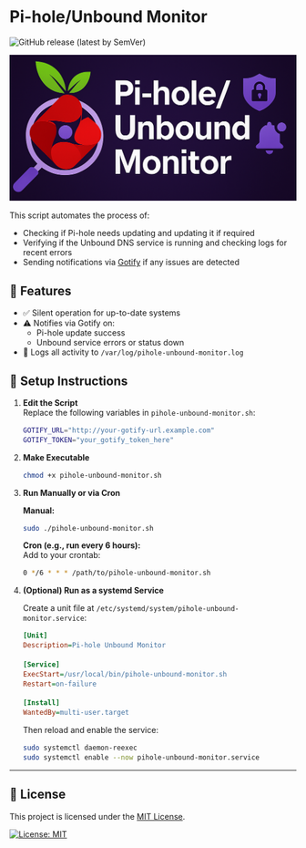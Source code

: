 # Pi-hole/Unbound Monitor
![GitHub release (latest by SemVer)](https://img.shields.io/github/v/release/russmorefield/pihole-unbound-monitor?sort=semver&color=brightgreen&label=version)

<p align="center">
  <img src="assets/alt-logo.png" alt="Pi-hole Unbound Monitor Logo" width="800"/>
</p>

This script automates the process of:

- Checking if Pi-hole needs updating and updating it if required
- Verifying if the Unbound DNS service is running and checking logs for recent errors
- Sending notifications via [Gotify](https://gotify.net/) if any issues are detected

## 🚀 Features

- ✅ Silent operation for up-to-date systems
- ⚠️ Notifies via Gotify on:
    - Pi-hole update success
  - Unbound service errors or status down
- 📝 Logs all activity to `/var/log/pihole-unbound-monitor.log`

## 🔧 Setup Instructions

1. **Edit the Script**  
     Replace the following variables in `pihole-unbound-monitor.sh`:

     ```bash
     GOTIFY_URL="http://your-gotify-url.example.com"
     GOTIFY_TOKEN="your_gotify_token_here"
     ```

2. **Make Executable**

     ```bash
     chmod +x pihole-unbound-monitor.sh
     ```

3. **Run Manually or via Cron**

     **Manual:**

     ```bash
     sudo ./pihole-unbound-monitor.sh
    ```

    **Cron (e.g., run every 6 hours):**  
         Add to your crontab:

    ```bash
    0 */6 * * * /path/to/pihole-unbound-monitor.sh
    ```

4. **(Optional) Run as a systemd Service**

     Create a unit file at `/etc/systemd/system/pihole-unbound-monitor.service`:

     ```ini
     [Unit]
     Description=Pi-hole Unbound Monitor

     [Service]
     ExecStart=/usr/local/bin/pihole-unbound-monitor.sh
     Restart=on-failure

     [Install]
     WantedBy=multi-user.target
     ```

     Then reload and enable the service:

     ```bash
     sudo systemctl daemon-reexec
     sudo systemctl enable --now pihole-unbound-monitor.service
     ```

---

## 📝 License

This project is licensed under the [MIT License](LICENSE).

[![License: MIT](https://img.shields.io/badge/License-MIT-yellow.svg)](https://opensource.org/licenses/MIT)
